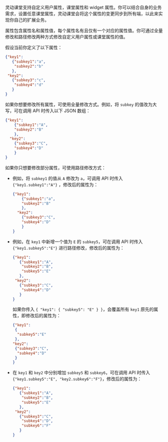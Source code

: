 灵动课堂支持自定义用户属性，课堂属性和 widget 属性。你可以结合自身的业务需求，设置任意课堂属性，灵动课堂会将这个属性的变更同步到所有端，以此来实现你自己的扩展业务。

属性包含属性名和属性值，每个属性名有且仅有一个对应的属性值。你可通过全量修改和路径修改两种方式修改自定义用户属性或课堂属性的值。

假设当前你定义了以下属性：

```json
{"key1":
   {"subkey1":"a",
    "subkey2":"b"
   },
 "key2":
   {"subkey3":"c",
    "subkey4":"d"
   }
}
```


如果你想要修改所有属性，可使用全量修改方式。例如，将 `subkey` 的值改为大写，可在调用 API 时传入以下 JSON 数组：

```json
{"key1":
    {"subkey1":"A",
    "subkey2":"B"
    },
  "key2":
    {"subkey3":"C",
    "subkey4":"D"
    }
}
```


如果你只想要修改部分属性，可使用路径修改方式：

- 例如，将 `subkey1` 的值从 `A` 修改为 `a`，可调用 API 时传入 `{"key1.subkey1":"A"}` ，修改后的属性为：

  ```json
  {"key1":
      {"subkey1":"a",
      "subkey2":"B"
      },
    "key2":
      {"subkey3":"C",
      "subkey4":"D"
      }
  }
  ```

- 例如，在 `key1` 中新增一个值为 `E` 的 `subkey5`，可在调用 API 时传入 `{"key1.subkey5":"E"}` 进行路径修改，修改后的属性为：

  ```json
  {"key1":
     {"subkey1":"A",
      "subkey2":"B",
      "subkey5":"E"
     },
   "key2":
     {"subkey3":"C",
      "subkey4":"D"
     }
  }
  ```

  如果你传入 `{ "key1": { "subkey5": "E" } }`，会覆盖所有 `key1` 原先的属性，即修改后的属性为：

    ```json
  {"key1":
     {
      "subkey5":"E"
     },
   "key2":
     {"subkey3":"C",
      "subkey4":"D"
     }
  }
  ```

- 在 `key1` 和 `key2` 中分别增加 `subkey5` 和 `subkey6`，可在调用 API 时传入 `{"key1.subkey5":"E", "key2.subkey6":"F"}`，修改后的属性为：

  ```json
  {"key1":
     {"subkey1":"A",
      "subkey2":"B",
      "subkey5":"E"
     },
   "key2":
     {"subkey3":"C",
      "subkey4":"D",
      "subkey6":"F"
     }
  }
  ```

